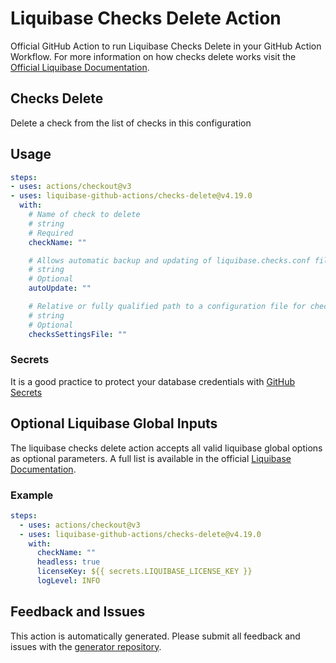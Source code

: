 # Liquibase Checks Delete Action
Official GitHub Action to run Liquibase Checks Delete in your GitHub Action Workflow. For more information on how checks delete works visit the [Official Liquibase Documentation](https://docs.liquibase.com/commands/home.html).
## Checks Delete
Delete a check from the list of checks in this configuration
## Usage
```yaml
steps:
- uses: actions/checkout@v3
- uses: liquibase-github-actions/checks-delete@v4.19.0
  with:
    # Name of check to delete
    # string
    # Required
    checkName: ""

    # Allows automatic backup and updating of liquibase.checks.conf file when new quality checks are available. Options: [on|off]
    # string
    # Optional
    autoUpdate: ""

    # Relative or fully qualified path to a configuration file for checks execution
    # string
    # Optional
    checksSettingsFile: ""

```

### Secrets
It is a good practice to protect your database credentials with [GitHub Secrets](https://docs.github.com/en/actions/security-guides/encrypted-secrets)

## Optional Liquibase Global Inputs
The liquibase checks delete action accepts all valid liquibase global options as optional parameters. A full list is available in the official [Liquibase Documentation](https://docs.liquibase.com/parameters/command-parameters.html).

### Example
```yaml
steps:
  - uses: actions/checkout@v3
  - uses: liquibase-github-actions/checks-delete@v4.19.0
    with:
      checkName: ""
      headless: true
      licenseKey: ${{ secrets.LIQUIBASE_LICENSE_KEY }}
      logLevel: INFO
```

## Feedback and Issues
This action is automatically generated. Please submit all feedback and issues with the [generator repository](https://github.com/liquibase/github-action-generator/issues).
